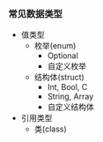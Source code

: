 ### 常见数据类型

- 值类型
  - 枚举(enum)
    - Optional
    - 自定义枚举
  - 结构体(struct)
    - Int, Bool, C
    - String, Array
    - 自定义结构体
- 引用类型
  - 类(class)